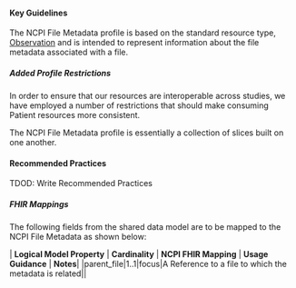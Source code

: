 #### Key Guidelines
The NCPI File Metadata profile is based on the standard resource type, [Observation](https://hl7.org/fhir/r4/observation.html) and is intended to represent information about the file metadata associated with a file.

##### Added Profile Restrictions
In order to ensure that our resources are interoperable across studies, we have employed a number of restrictions that should make consuming Patient resources more consistent.

The NCPI File Metadata profile is essentially a collection of slices built on one another. 

#### Recommended Practices
TDOD: Write Recommended Practices

##### FHIR Mappings
The following fields from the shared data model are to be mapped to the NCPI File Metadata as shown below:

| **Logical Model Property** | **Cardinality** | **NCPI FHIR Mapping** | **Usage Guidance** | **Notes**|
|parent_file|1..1|focus|A Reference to a file to which the metadata is related||